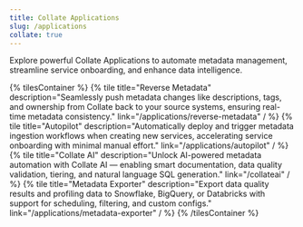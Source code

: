 ```yaml
---
title: Collate Applications 
slug: /applications
collate: true
---
```


Explore powerful Collate Applications to automate metadata management, streamline service onboarding, and enhance data intelligence.

{% tilesContainer %}
{% tile
    title="Reverse Metadata"
    description="Seamlessly push metadata changes like descriptions, tags, and ownership from Collate back to your source systems, ensuring real-time metadata consistency."
    link="/applications/reverse-metadata"
  / %}
{% tile
    title="Autopilot"
    description="Automatically deploy and trigger metadata ingestion workflows when creating new services, accelerating service onboarding with minimal manual effort."
    link="/applications/autopilot"
  / %}
{% tile
    title="Collate AI"
    description="Unlock AI-powered metadata automation with Collate AI — enabling smart documentation, data quality validation, tiering, and natural language SQL generation."
    link="/collateai"
  / %}
{% tile
    title="Metadata Exporter"
    description="Export data quality results and profiling data to Snowflake, BigQuery, or Databricks with support for scheduling, filtering, and custom configs."
    link="/applications/metadata-exporter"
  / %}
{% /tilesContainer %}
